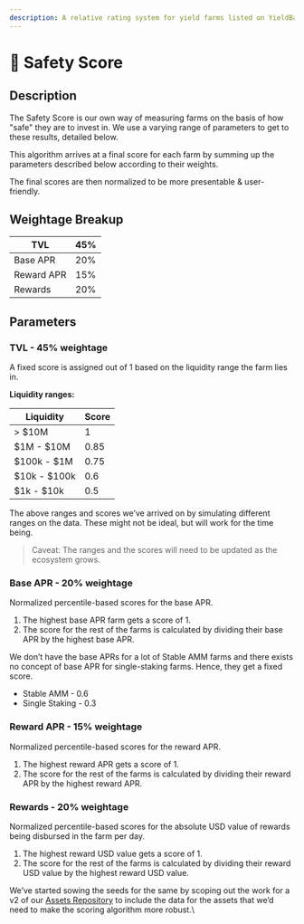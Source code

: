 ```yaml
---
description: A relative rating system for yield farms listed on YieldBay
---
```


# 🚧 Safety Score

## Description

The Safety Score is our own way of measuring farms on the basis of how "safe" they are to invest in. We use a varying range of parameters to get to these results, detailed below.&#x20;

This algorithm arrives at a final score for each farm by summing up the parameters described below according to their weights.

The final scores are then normalized to be more presentable & user-friendly.

## Weightage Breakup

| TVL        | 45% |
| ---------- | --- |
| Base APR   | 20% |
| Reward APR | 15% |
| Rewards    | 20% |

## Parameters <a href="#parameters" id="parameters"></a>

### TVL - 45% weightage <a href="#tvl-45-weightage" id="tvl-45-weightage"></a>

A fixed score is assigned out of 1 based on the liquidity range the farm lies in.

**Liquidity ranges:**

| Liquidity    | Score |
| ------------ | ----- |
| > $10M       | 1     |
| $1M - $10M   | 0.85  |
| $100k - $1M  | 0.75  |
| $10k - $100k | 0.6   |
| $1k - $10k   | 0.5   |

The above ranges and scores we’ve arrived on by simulating different ranges on the data. These might not be ideal, but will work for the time being.

> Caveat: The ranges and the scores will need to be updated as the ecosystem grows.

### Base APR - 20% weightage <a href="#base-apr-20-weightage" id="base-apr-20-weightage"></a>

Normalized percentile-based scores for the base APR.

1. The highest base APR farm gets a score of 1.
2. The score for the rest of the farms is calculated by dividing their base APR by the highest base APR.

We don’t have the base APRs for a lot of Stable AMM farms and there exists no concept of base APR for single-staking farms. Hence, they get a fixed score.

* Stable AMM - 0.6
* Single Staking - 0.3

### Reward APR - 15% weightage <a href="#reward-apr-15-weightage" id="reward-apr-15-weightage"></a>

Normalized percentile-based scores for the reward APR.

1. The highest reward APR gets a score of 1.
2. The score for the rest of the farms is calculated by dividing their reward APR by the highest reward APR.

### Rewards - 20% weightage <a href="#rewards-20-weightage" id="rewards-20-weightage"></a>

Normalized percentile-based scores for the absolute USD value of rewards being disbursed in the farm per day.

1. The highest reward USD value gets a score of 1.
2. The score for the rest of the farms is calculated by dividing their reward USD value by the highest reward USD value.

We’ve started sowing the seeds for the same by scoping out the work for a v2 of our [Assets Repository](https://github.com/yield-bay/assets) to include the data for the assets that we’d need to make the scoring algorithm more robust.\
